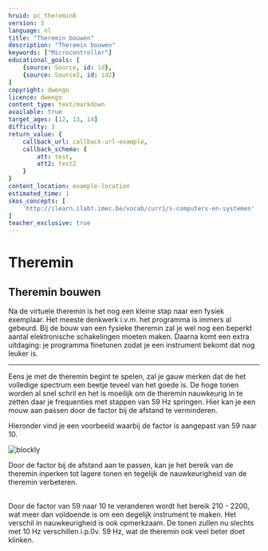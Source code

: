 ```yaml
---
hruid: pc_theremin8
version: 3
language: nl
title: "Theremin bouwen"
description: "Theremin bouwen"
keywords: ["Microcontroller"]
educational_goals: [
    {source: Source, id: id}, 
    {source: Source2, id: id2}
]
copyright: dwengo
licence: dwengo
content_type: text/markdown
available: true
target_ages: [12, 13, 14]
difficulty: 3
return_value: {
    callback_url: callback-url-example,
    callback_schema: {
        att: test,
        att2: test2
    }
}
content_location: example-location
estimated_time: 1
skos_concepts: [
    'http://ilearn.ilabt.imec.be/vocab/curr1/s-computers-en-systemen'
]
teacher_exclusive: true
---
```


# Theremin

## Theremin bouwen

Na de virtuele theremin is het nog een kleine stap naar een fysiek exemplaar. Het meeste denkwerk i.v.m. het programma is immers al gebeurd. 
Bij de bouw van een fysieke theremin zal je wel nog een beperkt aantal elektronische schakelingen moeten maken.
Daarna komt een extra uitdaging: je programma finetunen zodat je een instrument bekomt dat nog leuker is.

***

Eens je met de theremin begint te spelen, zal je gauw merken dat de het volledige spectrum een beetje teveel van het goede is. De hoge tonen worden al snel schril en het is moeilijk om de theremin nauwkeurig in te zetten daar je frequenties met stappen van 59 Hz springen. Hier kan je een mouw aan passen door de factor bij de afstand te verminderen.

Hieronder vind je een voorbeeld waarbij de factor is aangepast van 59 naar 10.

![blockly](@learning-object/theremin_8/nl/3)

<div class="alert alert-box alert-success">
Door de factor bij de afstand aan te passen, kan je het bereik van de theremin inperken tot lagere tonen en tegelijk de nauwkeurigheid van de theremin verbeteren.<br><br>

Door de factor van 59 naar 10 te veranderen wordt het bereik 210 - 2200, wat meer dan voldoende is om een degelijk instrument te maken.
Het verschil in nauwkeurigheid is ook opmerkzaam. De tonen zullen nu slechts met 10 Hz verschillen i.p.0v. 59 Hz, wat de theremin ook veel beter doet klinken.
</div>